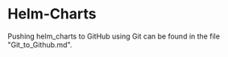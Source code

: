 # Helm-Charts
 Pushing helm_charts to GitHub using Git can be found in the file "Git_to_Github.md".

